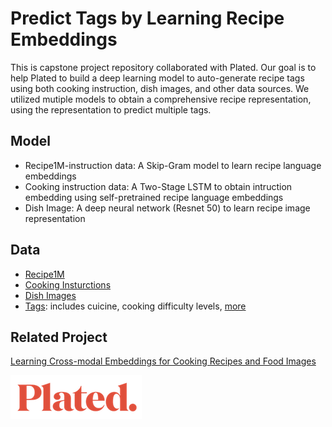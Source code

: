 # Predict Tags by Learning Recipe Embeddings  

This is capstone project repository collaborated with Plated. Our goal is to help Plated to build a deep learning model to auto-generate recipe tags using both cooking instruction, dish images, and other data sources. We utilized mutiple models to obtain a comprehensive recipe representation, using the representation to predict multiple tags. 

## Model
* Recipe1M-instruction data: A Skip-Gram model to learn recipe language embeddings 
* Cooking instruction data: A Two-Stage LSTM to obtain intruction embedding using self-pretrained recipe language embeddings
* Dish Image: A deep neural network (Resnet 50) to learn recipe image representation

## Data
* [Recipe1M](http://im2recipe.csail.mit.edu/dataset/download/)
* [Cooking Insturctions](/data/data_sample.pdf)
* [Dish Images](/data/data_sample.pdf)
* [Tags](/data/Tags_structure_self.csv): includes cuicine, cooking difficulty levels, [more](/data/Tags_structure_self.csv)
## Related Project 
[Learning Cross-modal Embeddings for Cooking Recipes and Food Images](http://pic2recipe.csail.mit.edu)

![Logo](pics/logo_image.png) 
